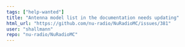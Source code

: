 ```yaml
---
tags: ["help-wanted"]
title: "Antenna model list in the documentation needs updating"
html_url: "https://github.com/nu-radio/NuRadioMC/issues/381"
user: "shallmann"
repo: "nu-radio/NuRadioMC"
---
```


